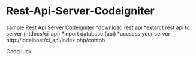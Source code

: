 # Rest-Api-Server-Codeigniter
sample Rest Api Server Codeigniter 
*download rest api
*extarct rest api to server (htdocs/ci_api)
*inport database (api)
*accsess your server http://localhost/ci_api/index.php/contoh

Good luck

